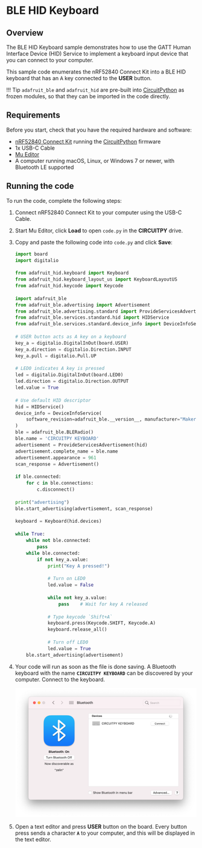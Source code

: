 # BLE HID Keyboard

## Overview

The BLE HID Keyboard sample demonstrates how to use the GATT Human Interface Device (HID) Service to implement a keyboard input device that you can connect to your computer.

This sample code enumerates the nRF52840 Connect Kit into a BLE HID keyboard that has an <kbd>A</kbd> key connected to the __USER__ button.

!!! Tip
    `adafruit_ble` and `adafruit_hid` are pre-built into [CircuitPython] as frozen modules, so that they can be imported in the code directly.

## Requirements

Before you start, check that you have the required hardware and software:

- [nRF52840 Connect Kit](https://makerdiary.com/products/nrf52840-connectkit) running the [CircuitPython] firmware
- 1x USB-C Cable
- [Mu Editor]
- A computer running macOS, Linux, or Windows 7 or newer, with Bluetooth LE supported

## Running the code

To run the code, complete the following steps:

1. Connect nRF52840 Connect Kit to your computer using the USB-C Cable.
2. Start Mu Editor, click __Load__ to open `code.py` in the __CIRCUITPY__ drive.
3. Copy and paste the following code into `code.py` and click __Save__:

    ``` python linenums="1" title="CIRCUITPY/code.py"
    import board
    import digitalio

    from adafruit_hid.keyboard import Keyboard
    from adafruit_hid.keyboard_layout_us import KeyboardLayoutUS
    from adafruit_hid.keycode import Keycode

    import adafruit_ble
    from adafruit_ble.advertising import Advertisement
    from adafruit_ble.advertising.standard import ProvideServicesAdvertisement
    from adafruit_ble.services.standard.hid import HIDService
    from adafruit_ble.services.standard.device_info import DeviceInfoService

    # USER button acts as A key on a keyboard
    key_a = digitalio.DigitalInOut(board.USER)
    key_a.direction = digitalio.Direction.INPUT
    key_a.pull = digitalio.Pull.UP

    # LED0 indicates A key is pressed
    led = digitalio.DigitalInOut(board.LED0)
    led.direction = digitalio.Direction.OUTPUT
    led.value = True

    # Use default HID descriptor
    hid = HIDService()
    device_info = DeviceInfoService(
        software_revision=adafruit_ble.__version__, manufacturer="Makerdiary"
    )
    ble = adafruit_ble.BLERadio()
    ble.name = 'CIRCUITPY KEYBOARD'
    advertisement = ProvideServicesAdvertisement(hid)
    advertisement.complete_name = ble.name
    advertisement.appearance = 961
    scan_response = Advertisement()

    if ble.connected:
        for c in ble.connections:
            c.disconnect()

    print("advertising")
    ble.start_advertising(advertisement, scan_response)

    keyboard = Keyboard(hid.devices)

    while True:
        while not ble.connected:
            pass
        while ble.connected:
            if not key_a.value:
                print("Key A pressed!")

                # Turn on LED0
                led.value = False

                while not key_a.value:
                    pass    # Wait for key A released

                # Type keycode `Shift+A`
                keyboard.press(Keycode.SHIFT, Keycode.A)
                keyboard.release_all()

                # Turn off LED0
                led.value = True
        ble.start_advertising(advertisement)

    ```

4. Your code will run as soon as the file is done saving. A Bluetooth keyboard with the name __`CIRCUITPY KEYBOARD`__ can be discovered by your computer. Connect to the keyboard.

    ![](../../../../assets/images/circuitpy_ble_keyboard.png)

5. Open a text editor and press __USER__ button on the board. Every button press sends a character __`A`__ to your computer, and this will be displayed in the text editor.

[Mu Editor]: ../../getting-started.md#coding-with-mu-editor
[CircuitPython]: ../../getting-started.md#installing-circuitpython
